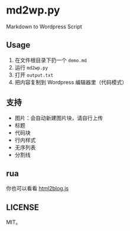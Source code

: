 # md2wp.py
Markdown to Wordpress Script  
## Usage
1. 在文件根目录下扔一个 `demo.md`
2. 运行 `md2wp.py`
3. 打开 `output.txt`
4. 把内容复制到 Wordpress 编辑器里（代码模式）

## 支持
 - 图片：会自动新建图片块，请自行上传
 - 标题
 - 代码块
 - 行内样式
 - 无序列表
 - 分割线

## rua
你也可以看看 [html2blog.js](https://github.com/University-Of-Fool/html2blog.js)

## LICENSE
MIT。
